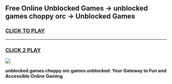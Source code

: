 
## Free Online Unblocked Games → unblocked games choppy orc → Unblocked Games
<h3>
<a href="https://premium.freeplayer.one?title=unblocked_games_choppy_orc&ref=21F">CLICK TO PLAY</a></h3>
<hr>

<h3>
<a href="https://premium.freeplayer.one?title=unblocked_games_choppy_orc&ref=21F">CLICK 2 PLAY</a>
  
</h3>

<a href="https://premium.freeplayer.one?title=unblocked_games_choppy_orc&ref=21F/"><img src="https://clearcache.store/games.png"></a>


**unblocked games choppy orc games unblocked: Your Gateway to Fun and Accessible Online Gaming**
